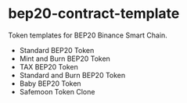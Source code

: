 # bep20-contract-template
Token templates for BEP20 Binance Smart Chain.
- Standard BEP20 Token
- Mint and Burn BEP20 Token
- TAX BEP20 Token
- Standard and Burn BEP20 Token
- Baby BEP20 Token
- Safemoon Token Clone

